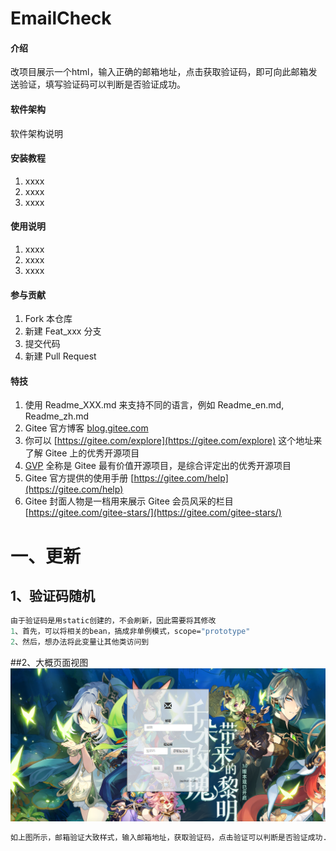 # EmailCheck

#### 介绍
改项目展示一个html，输入正确的邮箱地址，点击获取验证码，即可向此邮箱发送验证，填写验证码可以判断是否验证成功。

#### 软件架构
软件架构说明


#### 安装教程

1.  xxxx
2.  xxxx
3.  xxxx

#### 使用说明

1.  xxxx
2.  xxxx
3.  xxxx

#### 参与贡献

1.  Fork 本仓库
2.  新建 Feat_xxx 分支
3.  提交代码
4.  新建 Pull Request


#### 特技

1.  使用 Readme\_XXX.md 来支持不同的语言，例如 Readme\_en.md, Readme\_zh.md
2.  Gitee 官方博客 [blog.gitee.com](https://blog.gitee.com)
3.  你可以 [https://gitee.com/explore](https://gitee.com/explore) 这个地址来了解 Gitee 上的优秀开源项目
4.  [GVP](https://gitee.com/gvp) 全称是 Gitee 最有价值开源项目，是综合评定出的优秀开源项目
5.  Gitee 官方提供的使用手册 [https://gitee.com/help](https://gitee.com/help)
6.  Gitee 封面人物是一档用来展示 Gitee 会员风采的栏目 [https://gitee.com/gitee-stars/](https://gitee.com/gitee-stars/)

# 一、更新

## 1、验证码随机

```tcl
由于验证码是用static创建的，不会刷新，因此需要将其修改
1、首先，可以将相关的bean，搞成非单例模式，scope="prototype"
2、然后，想办法将此变量让其他类访问到
```

##2、大概页面视图
![输入图片说明](src/main/resources/static/img/yuanshen-3.0.png)

```tcl
如上图所示，邮箱验证大致样式，输入邮箱地址，获取验证码，点击验证可以判断是否验证成功...
```